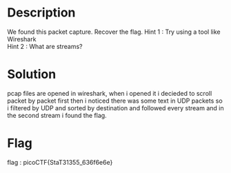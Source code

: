 # Description

We found this packet capture. Recover the flag.
Hint 1 : Try using a tool like Wireshark  
Hint 2 : What are streams?

# Solution

pcap files are opened in wireshark, when i opened it i decieded to scroll packet by packet first then i noticed there was some text in UDP packets
so i filtered by UDP and sorted by destination and followed every stream and in the second stream i found the flag.

# Flag

flag : picoCTF{StaT31355_636f6e6e}
